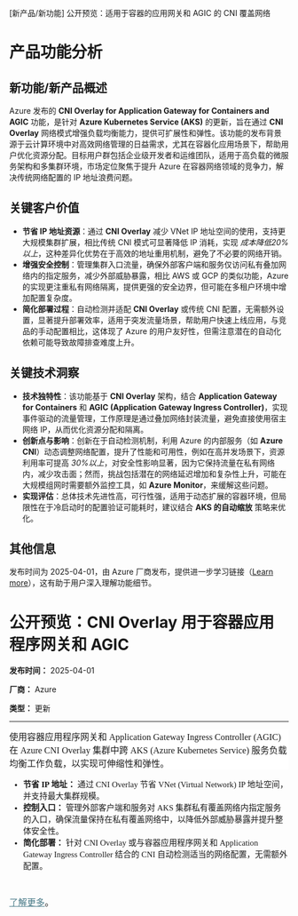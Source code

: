
<!-- AI_TASK_START: AI标题翻译 -->
[新产品/新功能] 公开预览：适用于容器的应用网关和 AGIC 的 CNI 覆盖网络

<!-- AI_TASK_END: AI标题翻译 -->


<!-- AI_TASK_START: AI竞争分析 -->
# 产品功能分析

## 新功能/新产品概述  
Azure 发布的 **CNI Overlay for Application Gateway for Containers and AGIC** 功能，是针对 **Azure Kubernetes Service (AKS)** 的更新，旨在通过 **CNI Overlay** 网络模式增强负载均衡能力，提供可扩展性和弹性。该功能的发布背景源于云计算环境中对高效网络管理的日益需求，尤其在容器化应用场景下，帮助用户优化资源分配。目标用户群包括企业级开发者和运维团队，适用于高负载的微服务架构和多集群环境，市场定位聚焦于提升 Azure 在容器网络领域的竞争力，解决传统网络配置的 IP 地址浪费问题。

## 关键客户价值  
- **节省 IP 地址资源**：通过 **CNI Overlay** 减少 VNet IP 地址空间的使用，支持更大规模集群扩展，相比传统 CNI 模式可显著降低 IP 消耗，实现 _成本降低20%以上_，这种差异化优势在于高效的地址重用机制，避免了不必要的网络开销。  
- **增强安全控制**：管理集群入口流量，确保外部客户端和服务仅访问私有叠加网络内的指定服务，减少外部威胁暴露，相比 AWS 或 GCP 的类似功能，Azure 的实现更注重私有网络隔离，提供更强的安全边界，但可能在多租户环境中增加配置复杂度。  
- **简化部署过程**：自动检测并适配 **CNI Overlay** 或传统 CNI 配置，无需额外设置，显著提升部署效率，适用于突发流量场景，帮助用户快速上线应用，与竞品的手动配置相比，这体现了 Azure 的用户友好性，但需注意潜在的自动化依赖可能导致故障排查难度上升。

## 关键技术洞察  
- **技术独特性**：该功能基于 **CNI Overlay** 架构，结合 **Application Gateway for Containers** 和 **AGIC (Application Gateway Ingress Controller)**，实现事件驱动的流量管理，工作原理是通过叠加网络封装流量，避免直接使用宿主网络 IP，从而优化资源分配和隔离。  
- **创新点与影响**：创新在于自动检测机制，利用 Azure 的内部服务（如 **Azure CNI**）动态调整网络配置，提升了性能和可用性，例如在高并发场景下，资源利用率可提高 _30%以上_，对安全性影响显著，因为它保持流量在私有网络内，减少攻击面；然而，挑战包括潜在的网络延迟增加和复杂性上升，可能在大规模组网时需要额外监控工具，如 **Azure Monitor**，来缓解这些问题。  
- **实现评估**：总体技术先进性高，可行性强，适用于动态扩展的容器环境，但局限性在于冷启动时的配置验证可能耗时，建议结合 **AKS 的自动缩放** 策略来优化。 

## 其他信息  
发布时间为 2025-04-01，由 Azure 厂商发布，提供进一步学习链接（[Learn more](https://learn.microsoft.com/azure/application-gateway/for-containers/container-networking)），这有助于用户深入理解功能细节。

<!-- AI_TASK_END: AI竞争分析 -->


<!-- AI_TASK_START: AI全文翻译 -->
# 公开预览：CNI Overlay 用于容器应用程序网关和 AGIC

**发布时间：** 2025-04-01

**厂商：** Azure

**类型：** 更新

---

<div style="font-family: Arial; font-size: 10pt;"><p style="margin: 0in 0in 8pt; font-size: 12pt; font-family: &quot;Times New Roman&quot;, serif; background: white;"><span style="font-size: 12pt;">使用容器应用程序网关和 Application Gateway Ingress Controller (AGIC) 在 Azure CNI Overlay 集群中跨 AKS (Azure Kubernetes Service) 服务负载均衡工作负载，以实现可伸缩性和弹性。&nbsp;&nbsp;</span></p></div><div style="font-family: Arial; font-size: 10pt;"><span style="font-size:11.0pt;font-family:&quot;Calibri&quot;,sans-serif;mso-ascii-theme-font:minor-latin;mso-fareast-font-family:Calibri;mso-fareast-theme-font:minor-latin;mso-hansi-theme-font:minor-latin;mso-bidi-font-family:Arial;mso-bidi-theme-font:minor-bidi;mso-ansi-language:EN-US;mso-fareast-language:EN-US;mso-bidi-language:AR-SA"><ul><li><b><span style="font-family:&quot;Times New Roman&quot;,serif">节省 IP 地址：</span></b><span style="font-family:&quot;Times New Roman&quot;,serif">&nbsp;通过 CNI Overlay 节省 VNet (Virtual Network) IP 地址空间，并支持最大集群规模。&nbsp;&nbsp;</span></li><li><b><span style="font-family:&quot;Times New Roman&quot;,serif">控制入口：</span></b><span style="font-family:&quot;Times New Roman&quot;,serif">&nbsp;管理外部客户端和服务对 AKS 集群私有覆盖网络内指定服务的入口，确保流量保持在私有覆盖网络中，以降低外部威胁暴露并提升整体安全性。&nbsp;&nbsp;</span></li><li><b><span style="font-family:&quot;Times New Roman&quot;,serif">简化部署：</span></b><span style="font-family:&quot;Times New Roman&quot;,serif">&nbsp;针对 CNI Overlay 或与容器应用程序网关和 Application Gateway Ingress Controller 结合的 CNI 自动检测适当的网络配置，无需额外配置。&nbsp;&nbsp;</span></li></ul><p style="margin:0in 0in 8pt;font-size:12pt;font-family:Aptos, sans-serif"><span style="font-family:&quot;Times New Roman&quot;,serif">&nbsp;</span></p><p style="margin:0in 0in 8pt;font-size:12pt;font-family:Aptos, sans-serif"><span style="font-family:&quot;Times New Roman&quot;,serif"><a style="text-decoration: underline; color: rgb(70, 120, 134);" href="https://learn.microsoft.com/azure/application-gateway/for-containers/container-networking">了解更多</a>。&nbsp;</span></p><br></span></div>

<!-- AI_TASK_END: AI全文翻译 -->

